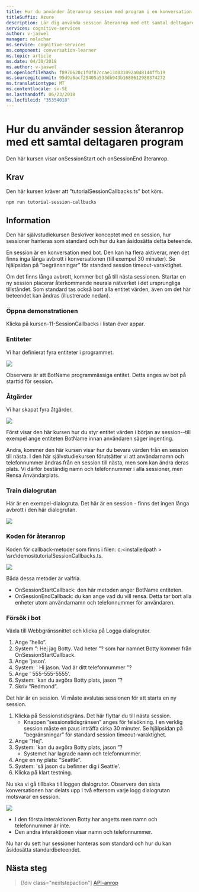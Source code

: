 ```yaml
---
title: Hur du använder återanrop session med program i en konversation deltagaren - kognitiva Microsoft-tjänster | Microsoft Docs
titleSuffix: Azure
description: Lär dig använda session återanrop med ett samtal deltagaren program.
services: cognitive-services
author: v-jaswel
manager: nolachar
ms.service: cognitive-services
ms.component: conversation-learner
ms.topic: article
ms.date: 04/30/2018
ms.author: v-jaswel
ms.openlocfilehash: f8970620c1f0f87ccae13d031092a048144ffb19
ms.sourcegitcommit: 95d9a6acf29405a533db943b1688612980374272
ms.translationtype: MT
ms.contentlocale: sv-SE
ms.lasthandoff: 06/23/2018
ms.locfileid: "35354018"
---
```

# <a name="how-to-use-session-callbacks-with-a-conversation-learner-application"></a>Hur du använder session återanrop med ett samtal deltagaren program

Den här kursen visar onSessionStart och onSessionEnd återanrop.

## <a name="requirements"></a>Krav
Den här kursen kräver att ”tutorialSessionCallbacks.ts” bot körs.

    npm run tutorial-session-callbacks

## <a name="details"></a>Information
Den här självstudiekursen Beskriver konceptet med en session, hur sessioner hanteras som standard och hur du kan åsidosätta detta beteende.

En session är en konversation med bot. Den kan ha flera aktiverar, men det finns inga långa avbrott i konversationen (till exempel 30 minuter).  Se hjälpsidan på ”begränsningar” för standard session timeout-varaktighet.

Om det finns långa avbrott, kommer bot gå till nästa sessionen.  Startar en ny session placerar återkommande neurala nätverket i det ursprungliga tillståndet.  Som standard tas också bort alla entitet värden, även om det här beteendet kan ändras (illustrerade nedan).

### <a name="open-the-demo"></a>Öppna demonstrationen

Klicka på kursen-11-SessionCallbacks i listan över appar. 

### <a name="entities"></a>Entiteter

Vi har definierat fyra entiteter i programmet.

![](../media/tutorial11_entities.PNG)

Observera är att BotName programmässiga entitet.  Detta anges av bot på starttid för session.

### <a name="actions"></a>Åtgärder

Vi har skapat fyra åtgärder. 

![](../media/tutorial11_actions.PNG)

Först visar den här kursen hur du styr entitet värden i början av session--till exempel ange entiteten BotName innan användaren säger ingenting.

Andra, kommer den här kursen visar hur du bevara värden från en session till nästa.  I den här självstudiekursen förutsätter vi att användarnamn och telefonnummer ändras från en session till nästa, men som kan ändra deras plats.  Vi därför beständig namn och telefonnummer i alla sessioner, men Rensa Användarplats.

### <a name="train-dialog"></a>Train dialogrutan

Här är en exempel-dialogruta. Det här är en session - finns det ingen långa avbrott i den här dialogrutan.

![](../media/tutorial11_traindialog.PNG)

### <a name="code-for-the-callbacks"></a>Koden för återanrop

Koden för callback-metoder som finns i filen: c:\<installedpath > \src\demos\tutorialSessionCallbacks.ts.

![](../media/tutorial11_code.PNG)

Båda dessa metoder är valfria.

- OnSessionStartCallback: den här metoden anger BotName entiteten.
- OnSessionEndCallback: du kan ange vad du vill rensa. Detta tar bort alla enheter utom användarnamn och telefonnummer för användaren.

### <a name="try-the-bot"></a>Försök i bot

Växla till Webbgränssnittet och klicka på Logga dialogrutor.

1. Ange ”hello”.
2. System ”: Hej jag Botty. Vad heter ”? som har namnet Botty kommer från OnSessionStartCallback.
3. Ange 'jason'.
4. System: ' Hi jason. Vad är ditt telefonnummer ”?
5. Ange ' 555-555-5555'.
6. System: 'kan du avgöra Botty plats, jason ”?
7. Skriv ”Redmond”.

Det här är en session. Vi måste avslutas sessionen för att starta en ny session. 

1. Klicka på Sessionstidsgräns. Det här flyttar du till nästa session.
    - Knappen ”sessionstidsgränsen” anges för felsökning.  I en verklig session måste en paus inträffa cirka 30 minuter.  Se hjälpsidan på ”begränsningar” för standard session timeout-varaktighet.
1. Ange ”Hej”.
2. System: 'kan du avgöra Botty plats, jason ”?
    - Systemet har lagrade namn och telefonnummer.
2. Ange en ny plats: ”Seattle”.
3. System: 'så jason du befinner dig i Seattle'.
4. Klicka på klart testning.

Nu ska vi gå tillbaka till loggen dialogrutor. Observera den sista konversationen har delats upp i två eftersom varje logg dialogrutan motsvarar en session.  

![](../media/tutorial11_splitdialogs.PNG)

- I den första interaktionen Botty har angetts men namn och telefonnummer är inte.
- Den andra interaktionen visar namn och telefonnummer.

Nu har du sett hur sessioner hanteras som standard och hur du kan åsidosätta standardbeteendet. 

## <a name="next-steps"></a>Nästa steg

> [!div class="nextstepaction"]
> [API-anrop](./12-api-calls.md)
